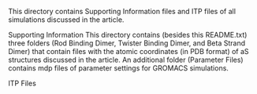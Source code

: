 This directory contains Supporting Information files and ITP files of all simulations discussed in the article. 

Supporting Information
This directory contains (besides this README.txt) three folders (Rod Binding Dimer, Twister Binding Dimer, and Beta Strand Dimer) that contain files with the atomic coordinates (in PDB format) of aS structures discussed in the article. An additional folder (Parameter Files) contains mdp files of parameter settings for GROMACS simulations. 

ITP Files
